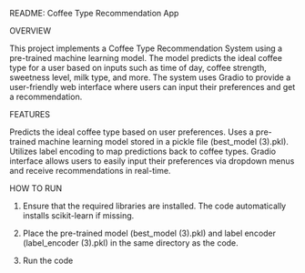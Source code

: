 README: Coffee Type Recommendation App

OVERVIEW

This project implements a Coffee Type Recommendation System using a pre-trained machine learning model. 
The model predicts the ideal coffee type for a user based on inputs such as time of day, coffee strength, sweetness level, milk type, and more. 
The system uses Gradio to provide a user-friendly web interface where users can input their preferences and get a recommendation.

FEATURES

Predicts the ideal coffee type based on user preferences.
Uses a pre-trained machine learning model stored in a pickle file (best_model (3).pkl).
Utilizes label encoding to map predictions back to coffee types.
Gradio interface allows users to easily input their preferences via dropdown menus and receive recommendations in real-time.

HOW TO RUN

1. Ensure that the required libraries are installed. The code automatically installs scikit-learn if missing.

2. Place the pre-trained model (best_model (3).pkl) and label encoder (label_encoder (3).pkl) in the same directory as the code.

3. Run the code
